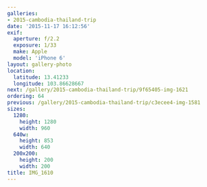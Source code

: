 ```yaml
---
galleries:
- 2015-cambodia-thailand-trip
date: '2015-11-17 16:12:56'
exif:
  aperture: f/2.2
  exposure: 1/33
  make: Apple
  model: 'iPhone 6'
layout: gallery-photo
location:
  latitude: 13.41233
  longitude: 103.86628667
next: /gallery/2015-cambodia-thailand-trip/9f65405-img-1621
ordering: 64
previous: /gallery/2015-cambodia-thailand-trip/c3ecee4-img-1581
sizes:
  1280:
    height: 1280
    width: 960
  640w:
    height: 853
    width: 640
  200x200:
    height: 200
    width: 200
title: IMG_1610
---
```

